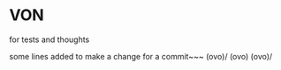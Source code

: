 # VON
for tests and thoughts

some lines added to make a change for a commit~~~
(ovo)/
\(ovo)
(ovo)/
